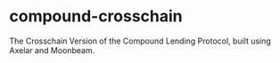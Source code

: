 # compound-crosschain
The Crosschain Version of the Compound Lending Protocol, built using Axelar and Moonbeam.
